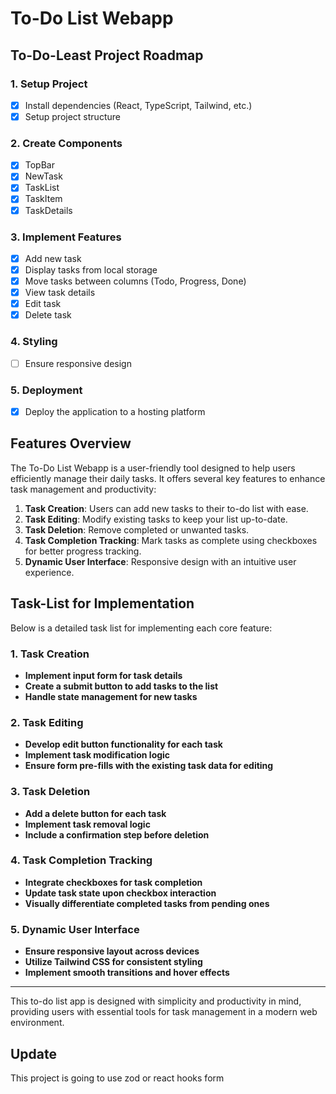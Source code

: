 # To-Do List Webapp

## To-Do-Least Project Roadmap

### 1. Setup Project
- [x] Install dependencies (React, TypeScript, Tailwind, etc.)
- [x] Setup project structure

### 2. Create Components
- [x] TopBar
- [x] NewTask
- [x] TaskList
- [x] TaskItem
- [x] TaskDetails

### 3. Implement Features
- [x] Add new task
- [x] Display tasks from local storage
- [x] Move tasks between columns (Todo, Progress, Done)
- [x] View task details
- [x] Edit task
- [x] Delete task

### 4. Styling
- [ ] Ensure responsive design

### 5. Deployment
- [x] Deploy the application to a hosting platform

## Features Overview
The To-Do List Webapp is a user-friendly tool designed to help users efficiently manage their daily tasks. It offers several key features to enhance task management and productivity:

1. **Task Creation**: Users can add new tasks to their to-do list with ease.
2. **Task Editing**: Modify existing tasks to keep your list up-to-date.
3. **Task Deletion**: Remove completed or unwanted tasks.
4. **Task Completion Tracking**: Mark tasks as complete using checkboxes for better progress tracking.
5. **Dynamic User Interface**: Responsive design with an intuitive user experience.

## Task-List for Implementation
Below is a detailed task list for implementing each core feature:

### 1. Task Creation
- **Implement input form for task details**
- **Create a submit button to add tasks to the list**
- **Handle state management for new tasks**

### 2. Task Editing
- **Develop edit button functionality for each task**
- **Implement task modification logic**
- **Ensure form pre-fills with the existing task data for editing**

### 3. Task Deletion
- **Add a delete button for each task**
- **Implement task removal logic**
- **Include a confirmation step before deletion**

### 4. Task Completion Tracking
- **Integrate checkboxes for task completion**
- **Update task state upon checkbox interaction**
- **Visually differentiate completed tasks from pending ones**

### 5. Dynamic User Interface
- **Ensure responsive layout across devices**
- **Utilize Tailwind CSS for consistent styling**
- **Implement smooth transitions and hover effects**

---

This to-do list app is designed with simplicity and productivity in mind, providing users with essential tools for task management in a modern web environment.

## Update
This project is going to use zod or react hooks form

